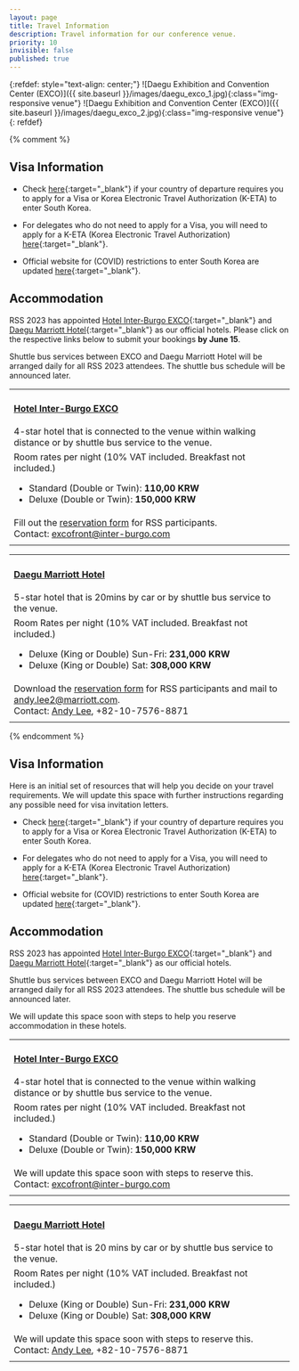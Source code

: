 ```yaml
---
layout: page
title: Travel Information
description: Travel information for our conference venue.
priority: 10
invisible: false
published: true
---
```



{:refdef: style="text-align: center;"}
![Daegu Exhibition and Convention Center (EXCO)]({{ site.baseurl }}/images/daegu_exco_1.jpg){:class="img-responsive venue"}
![Daegu Exhibition and Convention Center (EXCO)]({{ site.baseurl }}/images/daegu_exco_2.jpg){:class="img-responsive venue"}
{: refdef}



{% comment %}
## Visa Information 

* Check [here](https://english.visitkorea.or.kr/enu/TRV/TV_ENG_2_1.jsp){:target="_blank"} if your country of departure requires you to apply for a Visa or Korea Electronic Travel Authorization (K-ETA) to enter South Korea. 

* For delegates who do not need to apply for a Visa, you will need to apply for a K-ETA (Korea Electronic Travel Authorization) [here](https://www.k-eta.go.kr/portal/apply/index.do?locale=EN){:target="_blank"}.

* Official website for (COVID) restrictions to enter South Korea are updated 
[here](https://cov19ent.kdca.go.kr/cpassportal/biz/beffatstmnt/main.do?lang=en){:target="_blank"}. 



## Accommodation

RSS 2023 has appointed [Hotel Inter-Burgo EXCO](http://www.ibhotel.com/en/){:target="_blank"} and [Daegu Marriott Hotel](https://www.marriott.com/hotels/travel/taemc-daegu-marriott-hotel/){:target="_blank"} as our official hotels. Please click on the respective links below to submit your bookings **by June 15**.

Shuttle bus services between EXCO and Daegu Marriott Hotel will be arranged daily for all RSS 2023 attendees. The shuttle bus schedule will be announced later. 


<table class="table">
    <thead>
    </thead>
    <tbody>
      <tr>
        <td colspan="3"><h4><a target="_blank" href="http://www.ibhotel.com/en/">Hotel Inter-Burgo EXCO</a></h4>
          4-star hotel that is connected to the venue within walking distance or by shuttle bus service to the venue.</td>
      </tr>
      <tr>
        <td colspan="3">
          Room rates per night (10% VAT included. Breakfast not included.)
          <br>
          <ul>
          <li>Standard (Double or Twin): <b>110,00 KRW</b></li>
          <li>Deluxe (Double or Twin): <b>150,000 KRW</b></li>
          </ul>
        </td>
      </tr>
      <tr>
        <td colspan="3">
          Fill out the <a target="_blank" href="https://forms.gle/PNtzYzr34XYgmNRS6">reservation form</a> for RSS participants.
          <br>
          Contact: <a target="_blank" href="mailto:excofront@inter-burgo.com">excofront@inter-burgo.com</a>
        </td>
      </tr>
      <tr>
        <td colspan="3"></td>
      </tr>
    </tbody>
</table>
<table class="table">
    <thead>
    </thead>
    <tbody>
      <tr>
        <td colspan="3"><h4><a target="_blank" href="https://www.marriott.com/hotels/travel/taemc-daegu-marriott-hotel/">Daegu Marriott Hotel</a></h4>
        5-star hotel that is 20mins by car or by shuttle bus service to the venue.</td>
      </tr>
      <tr>
        <td colspan="3">
          Room Rates per night (10% VAT included. Breakfast not included.)
          <br>
          <ul>
          <li>Deluxe (King or Double) Sun-Fri: <b>231,000 KRW</b></li>
          <li>Deluxe (King or Double) Sat: <b>308,000 KRW</b></li>
          </ul>
        </td>
      </tr>
      <tr>
        <td colspan="3">
          Download the <a target="_blank" href="{{ site.baseurl }}/docs/2023RSS-RoomReservationRequestForm.xlsx">reservation form</a> for RSS participants and mail to <a target="_blank" href="mailto:andy.lee2@marriott.com">andy.lee2@marriott.com</a>.
          <br>
          Contact: <a target="_blank" href="mailto:andy.lee2@marriott.com">Andy Lee</a>, +82-10-7576-8871 
        </td>
      </tr>
      <tr>
        <td colspan="3"></td>
      </tr>
    </tbody>
</table>
{% endcomment %}



## Visa Information 

Here is an initial set of resources that will help you decide on your travel requirements. We will update this space with further instructions regarding any possible need for visa invitation letters.

* Check [here](https://english.visitkorea.or.kr/enu/TRV/TV_ENG_2_1.jsp){:target="_blank"} if your country of departure requires you to apply for a Visa or Korea Electronic Travel Authorization (K-ETA) to enter South Korea. 

* For delegates who do not need to apply for a Visa, you will need to apply for a K-ETA (Korea Electronic Travel Authorization) [here](https://www.k-eta.go.kr/portal/apply/index.do?locale=EN){:target="_blank"}.

* Official website for (COVID) restrictions to enter South Korea are updated 
[here](https://cov19ent.kdca.go.kr/cpassportal/biz/beffatstmnt/main.do?lang=en){:target="_blank"}. 



## Accommodation

RSS 2023 has appointed [Hotel Inter-Burgo EXCO](http://www.ibhotel.com/en/){:target="_blank"} and [Daegu Marriott Hotel](https://www.marriott.com/hotels/travel/taemc-daegu-marriott-hotel/){:target="_blank"} as our official hotels.

Shuttle bus services between EXCO and Daegu Marriott Hotel will be arranged daily for all RSS 2023 attendees. The shuttle bus schedule will be announced later. 

We will update this space soon with steps to help you reserve accommodation in these hotels.


<table class="table">
    <thead>
    </thead>
    <tbody>
      <tr>
        <td colspan="3"><h4><a target="_blank" href="http://www.ibhotel.com/en/">Hotel Inter-Burgo EXCO</a></h4>
          4-star hotel that is connected to the venue within walking distance or by shuttle bus service to the venue.</td>
      </tr>
      <tr>
        <td colspan="3">
          Room rates per night (10% VAT included. Breakfast not included.)
          <br>
          <ul>
          <li>Standard (Double or Twin): <b>110,00 KRW</b></li>
          <li>Deluxe (Double or Twin): <b>150,000 KRW</b></li>
          </ul>
        </td>
      </tr>
      <tr>
        <td colspan="3">
          We will update this space soon with steps to reserve this.
          <br>
          Contact: <a target="_blank" href="mailto:excofront@inter-burgo.com">excofront@inter-burgo.com</a>
        </td>
      </tr>
      <tr>
        <td colspan="3"></td>
      </tr>
    </tbody>
</table>
<table class="table">
    <thead>
    </thead>
    <tbody>
      <tr>
        <td colspan="3"><h4><a target="_blank" href="https://www.marriott.com/hotels/travel/taemc-daegu-marriott-hotel/">Daegu Marriott Hotel</a></h4>
        5-star hotel that is 20 mins by car or by shuttle bus service to the venue.</td>
      </tr>
      <tr>
        <td colspan="3">
          Room Rates per night (10% VAT included. Breakfast not included.)
          <br>
          <ul>
          <li>Deluxe (King or Double) Sun-Fri: <b>231,000 KRW</b></li>
          <li>Deluxe (King or Double) Sat: <b>308,000 KRW</b></li>
          </ul>
        </td>
      </tr>
      <tr>
        <td colspan="3">
          We will update this space soon with steps to reserve this.
          <br>
          Contact: <a target="_blank" href="mailto:andy.lee2@marriott.com">Andy Lee</a>, +82-10-7576-8871 
        </td>
      </tr>
      <tr>
        <td colspan="3"></td>
      </tr>
    </tbody>
</table>

